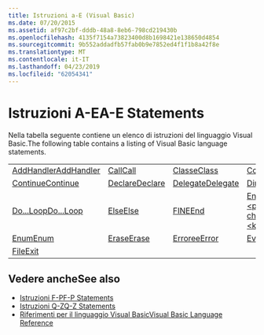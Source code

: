 ```yaml
---
title: Istruzioni a-E (Visual Basic)
ms.date: 07/20/2015
ms.assetid: af97c2bf-dddb-48a8-8eb6-798cd219430b
ms.openlocfilehash: 4135f7154a73823400d8b1698421e138650d4854
ms.sourcegitcommit: 9b552addadfb57fab0b9e7852ed4f1f1b8a42f8e
ms.translationtype: MT
ms.contentlocale: it-IT
ms.lasthandoff: 04/23/2019
ms.locfileid: "62054341"
---
```

# <a name="a-e-statements"></a><span data-ttu-id="be639-102">Istruzioni A-E</span><span class="sxs-lookup"><span data-stu-id="be639-102">A-E Statements</span></span>
<span data-ttu-id="be639-103">Nella tabella seguente contiene un elenco di istruzioni del linguaggio Visual Basic.</span><span class="sxs-lookup"><span data-stu-id="be639-103">The following table contains a listing of Visual Basic language statements.</span></span>  
  
|||||  
|---|---|---|---|  
|[<span data-ttu-id="be639-104">AddHandler</span><span class="sxs-lookup"><span data-stu-id="be639-104">AddHandler</span></span>](../../../visual-basic/language-reference/statements/addhandler-statement.md)|[<span data-ttu-id="be639-105">Call</span><span class="sxs-lookup"><span data-stu-id="be639-105">Call</span></span>](../../../visual-basic/language-reference/statements/call-statement.md)|[<span data-ttu-id="be639-106">Classe</span><span class="sxs-lookup"><span data-stu-id="be639-106">Class</span></span>](../../../visual-basic/language-reference/statements/class-statement.md)|[<span data-ttu-id="be639-107">Const</span><span class="sxs-lookup"><span data-stu-id="be639-107">Const</span></span>](../../../visual-basic/language-reference/statements/const-statement.md)|  
|[<span data-ttu-id="be639-108">Continue</span><span class="sxs-lookup"><span data-stu-id="be639-108">Continue</span></span>](../../../visual-basic/language-reference/statements/continue-statement.md)|[<span data-ttu-id="be639-109">Declare</span><span class="sxs-lookup"><span data-stu-id="be639-109">Declare</span></span>](../../../visual-basic/language-reference/statements/declare-statement.md)|[<span data-ttu-id="be639-110">Delegate</span><span class="sxs-lookup"><span data-stu-id="be639-110">Delegate</span></span>](../../../visual-basic/language-reference/statements/delegate-statement.md)|[<span data-ttu-id="be639-111">Dim</span><span class="sxs-lookup"><span data-stu-id="be639-111">Dim</span></span>](../../../visual-basic/language-reference/statements/dim-statement.md)|  
|[<span data-ttu-id="be639-112">Do...Loop</span><span class="sxs-lookup"><span data-stu-id="be639-112">Do...Loop</span></span>](../../../visual-basic/language-reference/statements/do-loop-statement.md)|[<span data-ttu-id="be639-113">Else</span><span class="sxs-lookup"><span data-stu-id="be639-113">Else</span></span>](../../../visual-basic/language-reference/statements/else-statement.md)|[<span data-ttu-id="be639-114">FINE</span><span class="sxs-lookup"><span data-stu-id="be639-114">End</span></span>](../../../visual-basic/language-reference/statements/end-statement.md)|[<span data-ttu-id="be639-115">End \<parola chiave></span><span class="sxs-lookup"><span data-stu-id="be639-115">End \<keyword></span></span>](../../../visual-basic/language-reference/statements/end-keyword-statement.md)|  
|[<span data-ttu-id="be639-116">Enum</span><span class="sxs-lookup"><span data-stu-id="be639-116">Enum</span></span>](../../../visual-basic/language-reference/statements/enum-statement.md)|[<span data-ttu-id="be639-117">Erase</span><span class="sxs-lookup"><span data-stu-id="be639-117">Erase</span></span>](../../../visual-basic/language-reference/statements/erase-statement.md)|[<span data-ttu-id="be639-118">Erroree</span><span class="sxs-lookup"><span data-stu-id="be639-118">Error</span></span>](../../../visual-basic/language-reference/statements/error-statement.md)|[<span data-ttu-id="be639-119">Event</span><span class="sxs-lookup"><span data-stu-id="be639-119">Event</span></span>](../../../visual-basic/language-reference/statements/event-statement.md)|  
|[<span data-ttu-id="be639-120">File</span><span class="sxs-lookup"><span data-stu-id="be639-120">Exit</span></span>](../../../visual-basic/language-reference/statements/exit-statement.md)||||  
  
## <a name="see-also"></a><span data-ttu-id="be639-121">Vedere anche</span><span class="sxs-lookup"><span data-stu-id="be639-121">See also</span></span>

- [<span data-ttu-id="be639-122">Istruzioni F-P</span><span class="sxs-lookup"><span data-stu-id="be639-122">F-P Statements</span></span>](../../../visual-basic/language-reference/statements/f-p-statements.md)
- [<span data-ttu-id="be639-123">Istruzioni Q-Z</span><span class="sxs-lookup"><span data-stu-id="be639-123">Q-Z Statements</span></span>](../../../visual-basic/language-reference/statements/q-z-statements.md)
- [<span data-ttu-id="be639-124">Riferimenti per il linguaggio Visual Basic</span><span class="sxs-lookup"><span data-stu-id="be639-124">Visual Basic Language Reference</span></span>](../../../visual-basic/language-reference/index.md)
